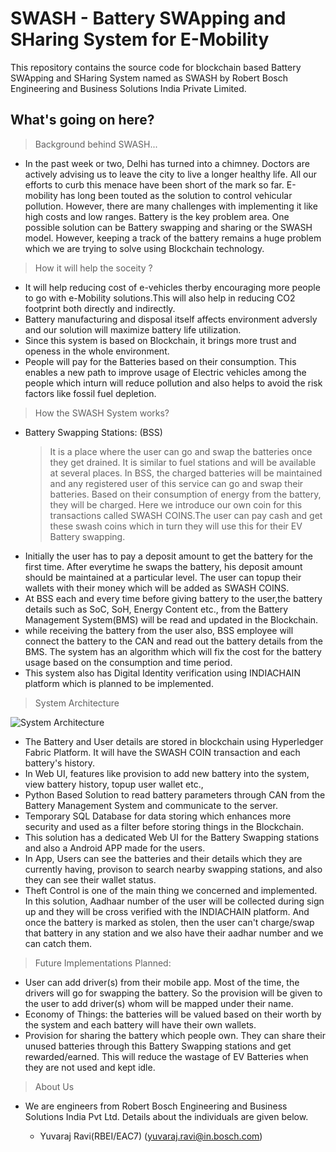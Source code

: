 # SWASH - Battery SWApping and SHaring System for E-Mobility

This repository contains the source code for blockchain based Battery SWApping and SHaring System named as SWASH by Robert Bosch Engineering and Business Solutions India Private Limited.

## What's going on here?
> Background behind SWASH...

* In the past week or two, Delhi has turned into a chimney. Doctors are actively advising us to leave the city to live a longer healthy life. All our efforts to curb this menace have been short of the mark so far. E-mobility has long been touted as the solution to control vehicular pollution. However, there are many challenges with implementing it like high costs and low ranges. Battery is the key problem area. One possible solution can be Battery swapping and sharing or the SWASH model. However, keeping a track of the battery remains a huge problem which we are trying to solve using Blockchain technology.


> How it will help the soceity ?

* It will help reducing cost of e-vehicles therby encouraging more people to go with e-Mobility solutions.This will also help in reducing CO2 footprint both directly and indirectly.
* Battery manufacturing and disposal itself affects environment adversly and our solution will maximize battery life utilization.
* Since this system is based on Blockchain, it brings more trust and openess in the whole environment.
* People will pay for the Batteries based on their consumption. This enables a new path to improve usage of Electric vehicles among the people which inturn will reduce pollution and also helps to avoid the risk factors like fossil fuel depletion.


> How the SWASH System works?

* Battery Swapping Stations: (BSS)
	>It is a place where the user can go and swap the batteries once they get drained. It is similar to fuel stations and will be available at several places. In BSS, the charged batteries will be maintained and any registered user of this service can go and swap their batteries. Based on their consumption of energy from the battery, they will be charged. Here we introduce our own coin for this transactions called SWASH COINS.The user can pay cash and get these swash coins which in turn they will use this for their EV Battery swapping.
* Initially the user has to pay a deposit amount to get the battery for the first time. After everytime he swaps the battery, his deposit amount should be maintained at a particular level. The user can topup their wallets with their money  which will be added as SWASH COINS.
* At BSS each and every time before giving battery to the user,the battery details such as SoC, SoH, Energy Content etc., from the Battery Management System(BMS) will be read and updated in the Blockchain.
* while receiving the battery from the user also, BSS employee will connect the battery to the CAN and read out the battery details from the BMS. The system has an algorithm which will fix the cost for the battery usage based on the consumption and time period.
* This system also has Digital Identity verification using INDIACHAIN platform which is planned to be implemented. 



> System Architecture

![System Architecture]()

* The Battery and User details are stored in blockchain using Hyperledger Fabric Platform. It will have the SWASH COIN transaction and each battery's history.
* In Web UI, features like provision to add new battery into the system, view battery history, topup user wallet etc.,
* Python Based Solution to read battery parameters through CAN from the Battery Management System and communicate to the server.
* Temporary SQL Database for data storing which enhances more security and used as a filter before storing things in the Blockchain.
* This solution has a dedicated Web UI for the Battery Swapping stations and also a Android APP made for the users.
* In App, Users can see the batteries and their details which they are currently having, provison to search nearby swapping stations, and also they can see their wallet status.
* Theft Control is one of the main thing we concerned and implemented. In this solution, Aadhaar number of the user will be collected during sign up and they will be cross verified with the INDIACHAIN platform. And once the battery is marked as stolen, then the user can't charge/swap that battery in any station and we also have their aadhar number and we can catch them.

>Future Implementations Planned:

* User can add driver(s) from their mobile app. Most of the time, the drivers will go for swapping the battery. So the provision will be given to the user to add driver(s) whom will be mapped under their name. 
* Economy of Things: the batteries will be valued based on their worth by the system and each battery will have their own wallets.
* Provision for sharing the battery which people own. They can share their unused batteries through this Battery Swapping stations and get rewarded/earned. This will reduce the wastage of EV Batteries when they are not used and  kept idle.

>About Us

* We are engineers from Robert Bosch Engineering and Business Solutions India Pvt Ltd. Details about the individuals are given below.

	 * Yuvaraj Ravi(RBEI/EAC7) (<yuvaraj.ravi@in.bosch.com>)

